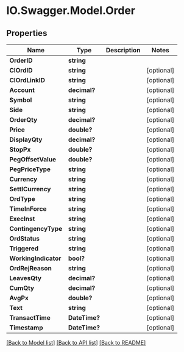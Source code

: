 # IO.Swagger.Model.Order
## Properties

Name | Type | Description | Notes
------------ | ------------- | ------------- | -------------
**OrderID** | **string** |  | 
**ClOrdID** | **string** |  | [optional] 
**ClOrdLinkID** | **string** |  | [optional] 
**Account** | **decimal?** |  | [optional] 
**Symbol** | **string** |  | [optional] 
**Side** | **string** |  | [optional] 
**OrderQty** | **decimal?** |  | [optional] 
**Price** | **double?** |  | [optional] 
**DisplayQty** | **decimal?** |  | [optional] 
**StopPx** | **double?** |  | [optional] 
**PegOffsetValue** | **double?** |  | [optional] 
**PegPriceType** | **string** |  | [optional] 
**Currency** | **string** |  | [optional] 
**SettlCurrency** | **string** |  | [optional] 
**OrdType** | **string** |  | [optional] 
**TimeInForce** | **string** |  | [optional] 
**ExecInst** | **string** |  | [optional] 
**ContingencyType** | **string** |  | [optional] 
**OrdStatus** | **string** |  | [optional] 
**Triggered** | **string** |  | [optional] 
**WorkingIndicator** | **bool?** |  | [optional] 
**OrdRejReason** | **string** |  | [optional] 
**LeavesQty** | **decimal?** |  | [optional] 
**CumQty** | **decimal?** |  | [optional] 
**AvgPx** | **double?** |  | [optional] 
**Text** | **string** |  | [optional] 
**TransactTime** | **DateTime?** |  | [optional] 
**Timestamp** | **DateTime?** |  | [optional] 

[[Back to Model list]](../README.md#documentation-for-models) [[Back to API list]](../README.md#documentation-for-api-endpoints) [[Back to README]](../README.md)

